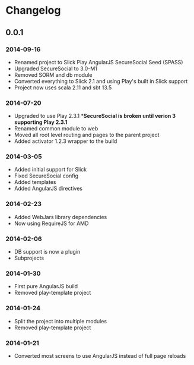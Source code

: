 # Changelog

## 0.0.1

### 2014-09-16
- Renamed project to Slick Play AngularJS SecureSocial Seed (SPASS)
- Upgraded SecureSocial to 3.0-M1
- Removed SORM and db module
- Converted everything to Slick 2.1 and using Play's built in Slick support
- Project now uses scala 2.11 and sbt 13.5

### 2014-07-20
- Upgraded to use Play 2.3.1 ***SecureSocial is broken until verion 3 supporting Play 2.3.1**
- Renamed common module to web
- Moved all root level routing and pages to the parent project
- Added activator 1.2.3 wrapper to the build

### 2014-03-05
- Added initial support for Slick
- Fixed SecureSocial config
- Added templates
- Added AngularJS directives

### 2014-02-23
- Added WebJars library dependencies
- Now using RequireJS for AMD

### 2014-02-06
- DB support is now a plugin
- Subprojects

### 2014-01-30
- First pure AngularJS build
- Removed play-template project

### 2014-01-24
- Split the project into multiple modules
- Removed play-template project

### 2014-01-21
- Converted most screens to use AngularJS instead of full page reloads
